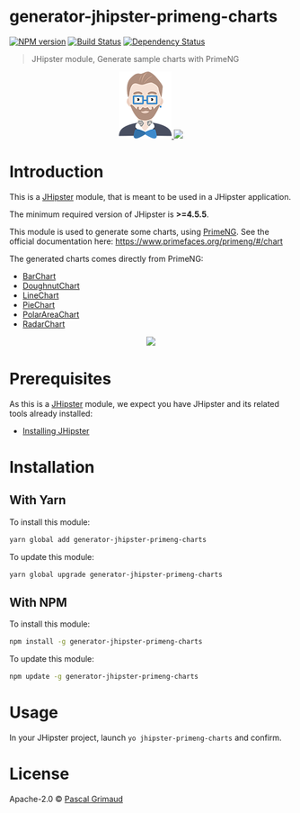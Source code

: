 # generator-jhipster-primeng-charts
[![NPM version][npm-image]][npm-url] [![Build Status][travis-image]][travis-url] [![Dependency Status][daviddm-image]][daviddm-url]
> JHipster module, Generate sample charts with PrimeNG

<div align="center">
  <a href="http://jhipster.github.io">
    <img src="https://raw.githubusercontent.com/jhipster/jhipster.github.io/master/images/logo/logo-jhipster.png">
  </a>
  <a href="https://www.primefaces.org/primeng">
    <img width=120px src="https://pbs.twimg.com/profile_images/782907169414979584/i2fYktgo.jpg">
  </a>
</div>


# Introduction

This is a [JHipster](http://jhipster.github.io/) module, that is meant to be used in a JHipster application.

The minimum required version of JHipster is **>=4.5.5**.

This module is used to generate some charts, using [PrimeNG](https://www.primefaces.org/primeng).
See the official documentation here: https://www.primefaces.org/primeng/#/chart

The generated charts comes directly from PrimeNG:
- [BarChart](https://www.primefaces.org/primeng/#/chart/bar)
- [DoughnutChart](https://www.primefaces.org/primeng/#/chart/doughnut)
- [LineChart](https://www.primefaces.org/primeng/#/chart/line)
- [PieChart](https://www.primefaces.org/primeng/#/chart/pie)
- [PolarAreaChart](https://www.primefaces.org/primeng/#/chart/polararea)
- [RadarChart](https://www.primefaces.org/primeng/#/chart/radar)

<div align="center">
    <img src="https://raw.githubusercontent.com/pascalgrimaud/generator-jhipster-primeng-charts/master/images/generator-jhipster-primeng-charts.gif">
</div>


# Prerequisites

As this is a [JHipster](http://jhipster.github.io/) module, we expect you have JHipster and its related tools already installed:

- [Installing JHipster](https://jhipster.github.io/installation.html)

# Installation

## With Yarn

To install this module:

```bash
yarn global add generator-jhipster-primeng-charts
```

To update this module:

```bash
yarn global upgrade generator-jhipster-primeng-charts
```

## With NPM

To install this module:

```bash
npm install -g generator-jhipster-primeng-charts
```

To update this module:

```bash
npm update -g generator-jhipster-primeng-charts
```

# Usage

In your JHipster project, launch `yo jhipster-primeng-charts` and confirm.


# License

Apache-2.0 © [Pascal Grimaud](https://twitter.com/pascalgrimaud)


[npm-image]: https://img.shields.io/npm/v/generator-jhipster-primeng-charts.svg
[npm-url]: https://npmjs.org/package/generator-jhipster-primeng-charts
[travis-image]: https://travis-ci.org/pascalgrimaud/generator-jhipster-primeng-charts.svg?branch=master
[travis-url]: https://travis-ci.org/pascalgrimaud/generator-jhipster-primeng-charts
[daviddm-image]: https://david-dm.org/pascalgrimaud/generator-jhipster-primeng-charts.svg?theme=shields.io
[daviddm-url]: https://david-dm.org/pascalgrimaud/generator-jhipster-module
